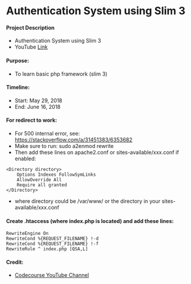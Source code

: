 # Authentication System using Slim 3

#### Project Description
- Authentication System using Slim 3
- YouTube [Link](https://www.youtube.com/playlist?list=PLfdtiltiRHWGc_yY90XRdq6mRww042aEC)

#### Purpose:
- To learn basic php framework (slim 3)

#### Timeline:
- Start: May 29, 2018
- End: June 16, 2018

#### For redirect to work:
- For 500 internal error, see: https://stackoverflow.com/a/31451383/6353682
- Make sure to run: sudo a2enmod rewrite
- Then add these lines on apache2.conf or sites-available/xxx.conf if enabled:

```
<Directory directory>
    Options Indexes FollowSymLinks
    AllowOverride All
    Require all granted
</Directory>
```
- where directory could be /var/www/ or the directory in your sites-available/xxx.conf

#### Create .htaccess (where index.php is located) and add these lines:

```
RewriteEngine On
RewriteCond %{REQUEST_FILENAME} !-d
RewriteCond %{REQUEST_FILENAME} !-f
RewriteRule ^ index.php [QSA,L]
```

#### Credit:
- [Codecourse YouTube Channel](https://www.youtube.com/user/phpacademy/about)
